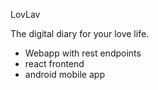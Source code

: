 LovLav

The digital diary for your love life.

- Webapp with rest endpoints
- react frontend
- android mobile app

